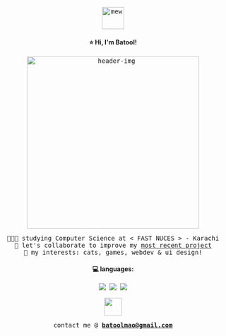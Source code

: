 <p align="center">
  <samp>
    <img src="https://github.com/b2lie/b2lie/assets/150889376/0f5383e7-9f7e-4da7-bfb3-2f6634fa77f3" alt="mew" width="50">
  </samp>
</p>

<p align="center">
  <samp>
    <h4 align="center"> ⭐ Hi, I'm Batool! </h4>
  </samp>
</p>

<p align="center">
  <samp>
    <img src="https://github.com/b2lie/b2lie/assets/150889376/c0c62f98-a7d8-4ff7-9a45-3d38e9c3d956" alt="header-img" width="390">
  </samp>
</p>

<p align="center">
  <samp>
    👩🏻‍🎓 studying Computer Science at < FAST NUCES > - Karachi<br/>
    🤝 let's collaborate to improve my <a href="temp.repository">most recent project</a><br/>
    🍊 my interests: cats, games, webdev & ui design!
  </samp>
</p>

<p align="center">
  <samp>
    <h4 align="center">💻 languages:</h4>
  </samp>
</p>

<p align="center">
  <samp>
    <img src="https://img.shields.io/badge/c-%2300599C.svg?style=flat&logo=c&logoColor=white">  <img src="https://img.shields.io/badge/c++-%2300599C.svg?style=flat&logo=c%2B%2B&logoColor=white">  <img src="https://img.shields.io/badge/python-3670A0?style=flat&logo=python&logoColor=ffdd54">
  </samp>
</p>

<p align="center">
  <img src="https://github.com/b2lie/b2lie/assets/150889376/c3033f6b-d3b2-4b02-812d-2a1966e16264" width="40">
</p>

<p align="center">
  <samp>
    contact me @ <b><a href="mailto:batoolmao@gmail.com">batoolmao@gmail.com</a></b>
  </samp>
</p>

<!---
- 👋 Hi, I’m @b2lie
- 👀 I’m interested in ...
- 🌱 I’m currently learning ...
- 💞️ I’m looking to collaborate on ...
- 📫 How to reach me ...
- 😄 Pronouns: ...
- ⚡ Fun fact: ...


b2lie/b2lie is a ✨ special ✨ repository because its `README.md` (this file) appears on your GitHub profile.
You can click the Preview link to take a look at your changes.
--->
